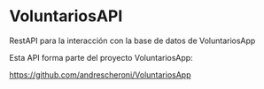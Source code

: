 # VoluntariosAPI
RestAPI para la interacción con la base de datos de VoluntariosApp

Esta API forma parte del proyecto VoluntariosApp:

https://github.com/andrescheroni/VoluntariosApp
